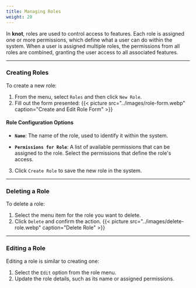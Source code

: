 ```yaml
---
title: Managing Roles
weight: 20
---
```


In **knot**, roles are used to control access to features. Each role is assigned one or more permissions, which define what a user can do within the system. When a user is assigned multiple roles, the permissions from all roles are combined, granting the user access to all associated features.

---

### Creating Roles

To create a new role:

1. From the menu, select `Roles` and then click `New Role`.
2. Fill out the form presented:
   {{< picture src="../images/role-form.webp" caption="Create and Edit Role Form" >}}

#### Role Configuration Options

- **`Name`**: The name of the role, used to identify it within the system.

- **`Permissions for Role`**: A list of available permissions that can be assigned to the role. Select the permissions that define the role's access.

3. Click `Create Role` to save the new role in the system.

---

### Deleting a Role

To delete a role:

1. Select the menu item for the role you want to delete.
2. Click `Delete` and confirm the action.
   {{< picture src="../images/delete-role.webp" caption="Delete Role" >}}

---

### Editing a Role

Editing a role is similar to creating one:

1. Select the `Edit` option from the role menu.
2. Update the role details, such as its name or assigned permissions.
